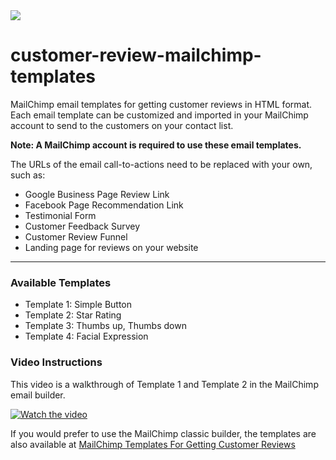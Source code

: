 <img src="https://mediaryte.com/wp-content/uploads/2018/03/mailchimp-templates-customer-review-system1a.jpg"/>

# customer-review-mailchimp-templates

MailChimp email templates for getting customer reviews in HTML format. Each email template can be customized and imported in your MailChimp account to send to the customers on your contact list.

<strong>Note: A MailChimp account is required to use these email templates.</strong>

The URLs of the email call-to-actions need to be replaced with your own, such as:
<ul>
  <li>Google Business Page Review Link</li>
  <li>Facebook Page Recommendation Link</li>
  <li>Testimonial Form</li>
  <li>Customer Feedback Survey</li>
  <li>Customer Review Funnel</li>
  <li>Landing page for reviews on your website</li>
</ul>

<hr/>

<h3>Available Templates</h3>
<ul>
<li>Template 1: Simple Button</li>
<li>Template 2: Star Rating</li>
<li>Template 3: Thumbs up, Thumbs down</li>
<li>Template 4: Facial Expression</li>
</ul>

<h3>Video Instructions</h3>

This video is a walkthrough of Template 1 and Template 2 in the MailChimp email builder.

[![Watch the video](https://img.youtube.com/vi/ZWJxOJxlXX4/maxresdefault.jpg)](https://youtu.be/ZWJxOJxlXX4?si=MZUIRq4yGfckJ_Vy)

If you would prefer to use the MailChimp classic builder, the templates are also available at <a href="https://mediaryte.com/mailchimp-templates-for-getting-customer-reviews/" target="_blank">MailChimp Templates For Getting Customer Reviews</a>
